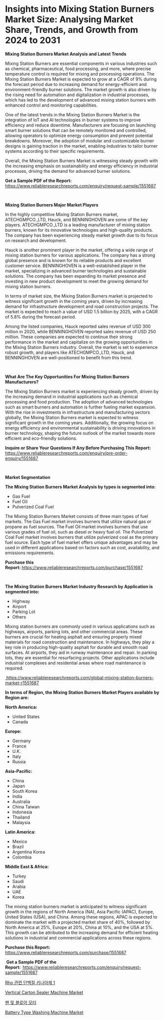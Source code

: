 <p><h1>Insights into Mixing Station Burners Market Size: Analysing Market Share, Trends, and Growth from 2024 to 2031</h1></p><p><strong>Mixing Station Burners Market Analysis and Latest Trends</strong></p>
<p><p>Mixing Station Burners are essential components in various industries such as chemical, pharmaceutical, food processing, and more, where precise temperature control is required for mixing and processing operations. The Mixing Station Burners Market is expected to grow at a CAGR of 9% during the forecast period due to increasing demand for energy-efficient and environment-friendly burner solutions. The market growth is also driven by the rising need for automation and digitalization in industrial processes, which has led to the development of advanced mixing station burners with enhanced control and monitoring capabilities.</p><p>One of the latest trends in the Mixing Station Burners Market is the integration of IoT and AI technologies in burner systems to improve efficiency and reduce downtime. Manufacturers are focusing on launching smart burner solutions that can be remotely monitored and controlled, allowing operators to optimize energy consumption and prevent potential breakdowns. Moreover, the adoption of modular and customizable burner designs is gaining traction in the market, enabling industries to tailor burner systems according to their specific requirements.</p><p>Overall, the Mixing Station Burners Market is witnessing steady growth with the increasing emphasis on sustainability and energy efficiency in industrial processes, driving the demand for advanced burner solutions.</p></p>
<p><strong>Get a Sample PDF of the Report:&nbsp;</strong> <a href="https://www.reliableresearchreports.com/enquiry/request-sample/1551687">https://www.reliableresearchreports.com/enquiry/request-sample/1551687</a></p>
<p>&nbsp;</p>
<p><strong>Mixing Station Burners Major Market Players</strong></p>
<p><p>In the highly competitive Mixing Station Burners market, ATECHGMPCO.,LTD, Hauck, and BENNINGHOVEN are some of the key players. ATECHGMPCO.,LTD is a leading manufacturer of mixing station burners, known for its innovative technologies and high-quality products. The company has been experiencing steady market growth due to its focus on research and development.</p><p>Hauck is another prominent player in the market, offering a wide range of mixing station burners for various applications. The company has a strong global presence and is known for its reliable products and excellent customer service. BENNINGHOVEN is a well-established player in the market, specializing in advanced burner technologies and sustainable solutions. The company has been expanding its market presence and investing in new product development to meet the growing demand for mixing station burners.</p><p>In terms of market size, the Mixing Station Burners market is projected to witness significant growth in the coming years, driven by increasing demand for infrastructure development and road construction projects. The market is expected to reach a value of USD 1.5 billion by 2025, with a CAGR of 5.8% during the forecast period.</p><p>Among the listed companies, Hauck reported sales revenue of USD 300 million in 2020, while BENNINGHOVEN reported sales revenue of USD 250 million. These companies are expected to continue their strong performance in the market and capitalize on the growing opportunities in the Mixing Station Burners industry. Overall, the market is set to experience robust growth, and players like ATECHGMPCO.,LTD, Hauck, and BENNINGHOVEN are well-positioned to benefit from this trend.</p></p>
<p>&nbsp;</p>
<p><strong>What Are The Key Opportunities For Mixing Station Burners Manufacturers?</strong></p>
<p><p>The Mixing Station Burners market is experiencing steady growth, driven by the increasing demand in industrial applications such as chemical processing and food production. The adoption of advanced technologies such as smart burners and automation is further fueling market expansion. With the rise in investments in infrastructure and manufacturing sectors globally, the Mixing Station Burners market is expected to witness significant growth in the coming years. Additionally, the growing focus on energy efficiency and environmental sustainability is driving innovations in burner technology, shaping the future outlook of the market towards more efficient and eco-friendly solutions.</p></p>
<p><strong>Inquire or Share Your Questions If Any Before Purchasing This Report:</strong> <a href="https://www.reliableresearchreports.com/enquiry/pre-order-enquiry/1551687">https://www.reliableresearchreports.com/enquiry/pre-order-enquiry/1551687</a></p>
<p>&nbsp;</p>
<p><strong>Market Segmentation</strong></p>
<p><strong>The Mixing Station Burners Market Analysis by types is segmented into:</strong></p>
<p><ul><li>Gas Fuel</li><li>Fuel Oil</li><li>Pulverized Coal Fuel</li></ul></p>
<p><p>The Mixing Station Burners Market consists of three main types of fuel markets. The Gas Fuel market involves burners that utilize natural gas or propane as fuel sources. The Fuel Oil market involves burners that use various grades of fuel oil, such as diesel or heavy fuel oil. The Pulverized Coal Fuel market involves burners that utilize pulverized coal as the primary fuel source. Each type of fuel market offers unique advantages and may be used in different applications based on factors such as cost, availability, and emissions requirements.</p></p>
<p><strong>Purchase this Report:&nbsp;</strong><a href="https://www.reliableresearchreports.com/purchase/1551687">https://www.reliableresearchreports.com/purchase/1551687</a></p>
<p>&nbsp;</p>
<p><strong>The Mixing Station Burners Market Industry Research by Application is segmented into:</strong></p>
<p><ul><li>Highway</li><li>Airport</li><li>Parking Lot</li><li>Others</li></ul></p>
<p><p>Mixing station burners are commonly used in various applications such as highways, airports, parking lots, and other commercial areas. These burners are crucial for heating asphalt and ensuring properly mixed materials for road construction and maintenance. In highways, they play a key role in producing high-quality asphalt for durable and smooth road surfaces. At airports, they aid in runway maintenance and repair. In parking lots, they are essential for resurfacing projects. Other applications include industrial complexes and residential areas where road maintenance is required.</p></p>
<p><a href="https://www.reliableresearchreports.com/global-mixing-station-burners-market-r1551687">&nbsp;https://www.reliableresearchreports.com/global-mixing-station-burners-market-r1551687</a></p>
<p><strong>In terms of Region, the Mixing Station Burners Market Players available by Region are:</strong></p>
<p>
    <p> <strong> North America: </strong>
        <ul>
            <li>United States</li>
            <li>Canada</li>
        </ul>
        </p> 
    <p> <strong> Europe: </strong>
        <ul>
            <li>Germany</li>
            <li>France</li>
            <li>U.K.</li>
            <li>Italy</li>
            <li>Russia</li>
        </ul>
        </p> 
    <p> <strong> Asia-Pacific: </strong>
        <ul>
            <li>China</li>
            <li>Japan</li>
            <li>South Korea</li>
            <li>India</li>
            <li>Australia</li>
            <li>China Taiwan</li>
            <li>Indonesia</li>
            <li>Thailand</li>
            <li>Malaysia</li>
        </ul>
        </p> 
    <p> <strong> Latin America: </strong>
        <ul>
            <li>Mexico</li>
            <li>Brazil</li>
            <li>Argentina Korea</li>
            <li>Colombia</li>
        </ul>
        </p> 
    <p> <strong> Middle East & Africa: </strong>
        <ul>
            <li>Turkey</li>
            <li>Saudi</li>
            <li>Arabia</li>
            <li>UAE</li>
            <li>Korea</li>
        </ul>
    </p>
    </p>
<p><p>The mixing station burners market is anticipated to witness significant growth in the regions of North America (NA), Asia Pacific (APAC), Europe, United States (USA), and China. Among these regions, APAC is expected to dominate the market with a projected market share of 40%, followed by North America at 25%, Europe at 20%, China at 10%, and the USA at 5%. This growth can be attributed to the increasing demand for efficient heating solutions in industrial and commercial applications across these regions.</p></p>
<p><strong>Purchase this Report: </strong><a href="https://www.reliableresearchreports.com/purchase/1551687">https://www.reliableresearchreports.com/purchase/1551687</a></p>
<p>&nbsp;<strong>Get a Sample PDF of the Report:&nbsp;&nbsp;</strong><a href="https://www.reliableresearchreports.com/enquiry/request-sample/1551687">https://www.reliableresearchreports.com/enquiry/request-sample/1551687</a></p>
<p><strong></strong></p>
<p><p><a href="https://github.com/camron674/Market-Research-Report-List-1/blob/main/728239336006.md">Rho 관련 단백질 키나아제 1</a></p><p><a href="https://github.com/brenzgnarento/Market-Research-Report-List-2/blob/main/vertical-carton-sealer-machine-market.md">Vertical Carton Sealer Machine Market</a></p><p><a href="https://github.com/nuekbpymrrz5/Market-Research-Report-List-1/blob/main/578039836007.md">팬 및 블로어 모터</a></p><p><a href="https://github.com/jerrycopelandthomaswsqd8q/Market-Research-Report-List-2/blob/main/battery-type-washing-machine-market.md">Battery Type Washing Machine Market</a></p></p>